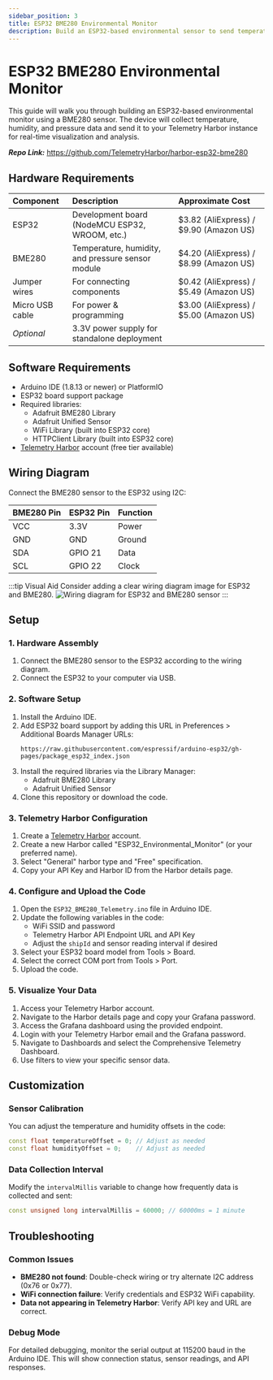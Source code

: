 ```yaml
---
sidebar_position: 3
title: ESP32 BME280 Environmental Monitor
description: Build an ESP32-based environmental sensor to send temperature, humidity, and pressure data to Telemetry Harbor.
---
```


# ESP32 BME280 Environmental Monitor

This guide will walk you through building an ESP32-based environmental monitor using a BME280 sensor. The device will collect temperature, humidity, and pressure data and send it to your Telemetry Harbor instance for real-time visualization and analysis.

**_Repo Link:_** https://github.com/TelemetryHarbor/harbor-esp32-bme280


## Hardware Requirements

| Component         | Description                                | Approximate Cost                 |
| :---------------- | :----------------------------------------- | :------------------------------- |
| ESP32             | Development board (NodeMCU ESP32, WROOM, etc.) | $3.82 (AliExpress) / $9.90 (Amazon US) |
| BME280            | Temperature, humidity, and pressure sensor module | $4.20 (AliExpress) / $8.99 (Amazon US) |
| Jumper wires      | For connecting components                  | $0.42 (AliExpress) / $5.49 (Amazon US) |
| Micro USB cable   | For power & programming                    | $3.00 (AliExpress) / $5.00 (Amazon US) |
| *Optional*        | 3.3V power supply for standalone deployment |                                  |

## Software Requirements

-   Arduino IDE (1.8.13 or newer) or PlatformIO
-   ESP32 board support package
-   Required libraries:
    -   Adafruit BME280 Library
    -   Adafruit Unified Sensor
    -   WiFi Library (built into ESP32 core)
    -   HTTPClient Library (built into ESP32 core)
-   [Telemetry Harbor](https://telemetryharbor.com) account (free tier available)

## Wiring Diagram

Connect the BME280 sensor to the ESP32 using I2C:

| BME280 Pin | ESP32 Pin | Function |
| :--------- | :-------- | :------- |
| VCC        | 3.3V      | Power    |
| GND        | GND       | Ground   |
| SDA        | GPIO 21   | Data     |
| SCL        | GPIO 22   | Clock    |

:::tip Visual Aid
Consider adding a clear wiring diagram image for ESP32 and BME280.
<img src="/placeholder.svg?height=400&width=600" alt="Wiring diagram for ESP32 and BME280 sensor" />
:::

## Setup

### 1. Hardware Assembly

1.  Connect the BME280 sensor to the ESP32 according to the wiring diagram.
2.  Connect the ESP32 to your computer via USB.

### 2. Software Setup

1.  Install the Arduino IDE.
2.  Add ESP32 board support by adding this URL in Preferences > Additional Boards Manager URLs:
    ```
    https://raw.githubusercontent.com/espressif/arduino-esp32/gh-pages/package_esp32_index.json
    ```
3.  Install the required libraries via the Library Manager:
    -   Adafruit BME280 Library
    -   Adafruit Unified Sensor
4.  Clone this repository or download the code.

### 3. Telemetry Harbor Configuration

1.  Create a [Telemetry Harbor](https://telemetryharbor.com) account.
2.  Create a new Harbor called "ESP32_Environmental_Monitor" (or your preferred name).
3.  Select "General" harbor type and "Free" specification.
4.  Copy your API Key and Harbor ID from the Harbor details page.

### 4. Configure and Upload the Code

1.  Open the `ESP32_BME280_Telemetry.ino` file in Arduino IDE.
2.  Update the following variables in the code:
    -   WiFi SSID and password
    -   Telemetry Harbor API Endpoint URL and API Key
    -   Adjust the `shipId` and sensor reading interval if desired
3.  Select your ESP32 board model from Tools > Board.
4.  Select the correct COM port from Tools > Port.
5.  Upload the code.

### 5. Visualize Your Data

1.  Access your Telemetry Harbor account.
2.  Navigate to the Harbor details page and copy your Grafana password.
3.  Access the Grafana dashboard using the provided endpoint.
4.  Login with your Telemetry Harbor email and the Grafana password.
5.  Navigate to Dashboards and select the Comprehensive Telemetry Dashboard.
6.  Use filters to view your specific sensor data.

## Customization

### Sensor Calibration

You can adjust the temperature and humidity offsets in the code:

```cpp
const float temperatureOffset = 0; // Adjust as needed
const float humidityOffset = 0;    // Adjust as needed
```

### Data Collection Interval

Modify the `intervalMillis` variable to change how frequently data is collected and sent:

```cpp
const unsigned long intervalMillis = 60000; // 60000ms = 1 minute
```

## Troubleshooting

### Common Issues

-   **BME280 not found**: Double-check wiring or try alternate I2C address (0x76 or 0x77).
-   **WiFi connection failure**: Verify credentials and ESP32 WiFi capability.
-   **Data not appearing in Telemetry Harbor**: Verify API key and URL are correct.

### Debug Mode

For detailed debugging, monitor the serial output at 115200 baud in the Arduino IDE. This will show connection status, sensor readings, and API responses.
